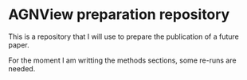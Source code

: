 # AGNView preparation repository
This is a repository that I will use to prepare the publication of a future paper. 

For the moment I am writting the methods sections, some re-runs are needed.  